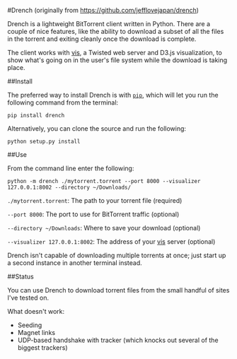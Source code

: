 #Drench (originally from https://github.com/jefflovejapan/drench)

Drench is a lightweight BitTorrent client written in Python. There are a couple of nice features, like the ability to download a subset of all the files in the torrent and exiting cleanly once the download is complete. 

The client works with [vis](https://github.com/jefflovejapan/vis), a Twisted web server and D3.js visualization, to show what's going on in the user's file system while the download is taking place.


##Install

The preferred way to install Drench is with [`pip`](http://www.pip-installer.org/en/latest/installing.html), which will let you run the following command from the terminal:

`pip install drench`

Alternatively, you can clone the source and run the following:

`python setup.py install`


##Use

From the command line enter the following:

`python -m drench ./mytorrent.torrent --port 8000 --visualizer 127.0.0.1:8002 --directory ~/Downloads/`

`./mytorrent.torrent`: The path to your torrent file (required)

`--port 8000`: The port to use for BitTorrent traffic (optional)

`--directory ~/Downloads`: Where to save your download (optional)

`--visualizer 127.0.0.1:8002`: The address of your [vis](https://github.com/jefflovejapan/vis) server (optional)

Drench isn't capable of downloading multiple torrents at once; just start up a second instance in another terminal instead.


##Status

You can use Drench to download torrent files from the small handful of sites I've tested on. 

What doesn't work:
- Seeding
- Magnet links
- UDP-based handshake with tracker (which knocks out several of the biggest trackers)



